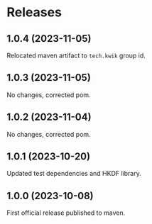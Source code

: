 # Releases

## 1.0.4 (2023-11-05)

Relocated maven artifact to `tech.kwik` group id.

## 1.0.3 (2023-11-05)

No changes, corrected pom.

## 1.0.2 (2023-11-04)

No changes, corrected pom.

## 1.0.1 (2023-10-20)

Updated test dependencies and HKDF library.


## 1.0.0 (2023-10-08)

First official release published to maven.
